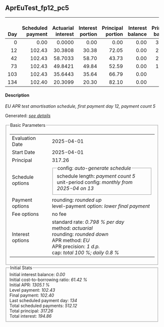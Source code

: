<h2>AprEuTest_fp12_pc5</h2>
<table>
    <thead style="vertical-align: bottom;">
        <th style="text-align: right;">Day</th>
        <th style="text-align: right;">Scheduled payment</th>
        <th style="text-align: right;">Actuarial interest</th>
        <th style="text-align: right;">Interest portion</th>
        <th style="text-align: right;">Principal portion</th>
        <th style="text-align: right;">Interest balance</th>
        <th style="text-align: right;">Principal balance</th>
        <th style="text-align: right;">Total actuarial interest</th>
        <th style="text-align: right;">Total interest</th>
        <th style="text-align: right;">Total principal</th>
    </thead>
    <tr style="text-align: right;">
        <td class="ci00">0</td>
        <td class="ci01" style="white-space: nowrap;">0.00</td>
        <td class="ci02">0.0000</td>
        <td class="ci03">0.00</td>
        <td class="ci04">0.00</td>
        <td class="ci05">0.00</td>
        <td class="ci06">317.26</td>
        <td class="ci07">0.0000</td>
        <td class="ci08">0.00</td>
        <td class="ci09">0.00</td>
    </tr>
    <tr style="text-align: right;">
        <td class="ci00">12</td>
        <td class="ci01" style="white-space: nowrap;">102.43</td>
        <td class="ci02">30.3808</td>
        <td class="ci03">30.38</td>
        <td class="ci04">72.05</td>
        <td class="ci05">0.00</td>
        <td class="ci06">245.21</td>
        <td class="ci07">30.3808</td>
        <td class="ci08">30.38</td>
        <td class="ci09">72.05</td>
    </tr>
    <tr style="text-align: right;">
        <td class="ci00">42</td>
        <td class="ci01" style="white-space: nowrap;">102.43</td>
        <td class="ci02">58.7033</td>
        <td class="ci03">58.70</td>
        <td class="ci04">43.73</td>
        <td class="ci05">0.00</td>
        <td class="ci06">201.48</td>
        <td class="ci07">89.0841</td>
        <td class="ci08">89.08</td>
        <td class="ci09">115.78</td>
    </tr>
    <tr style="text-align: right;">
        <td class="ci00">73</td>
        <td class="ci01" style="white-space: nowrap;">102.43</td>
        <td class="ci02">49.8421</td>
        <td class="ci03">49.84</td>
        <td class="ci04">52.59</td>
        <td class="ci05">0.00</td>
        <td class="ci06">148.89</td>
        <td class="ci07">138.9262</td>
        <td class="ci08">138.92</td>
        <td class="ci09">168.37</td>
    </tr>
    <tr style="text-align: right;">
        <td class="ci00">103</td>
        <td class="ci01" style="white-space: nowrap;">102.43</td>
        <td class="ci02">35.6443</td>
        <td class="ci03">35.64</td>
        <td class="ci04">66.79</td>
        <td class="ci05">0.00</td>
        <td class="ci06">82.10</td>
        <td class="ci07">174.5705</td>
        <td class="ci08">174.56</td>
        <td class="ci09">235.16</td>
    </tr>
    <tr style="text-align: right;">
        <td class="ci00">134</td>
        <td class="ci01" style="white-space: nowrap;">102.40</td>
        <td class="ci02">20.3099</td>
        <td class="ci03">20.30</td>
        <td class="ci04">82.10</td>
        <td class="ci05">0.00</td>
        <td class="ci06">0.00</td>
        <td class="ci07">194.8804</td>
        <td class="ci08">194.86</td>
        <td class="ci09">317.26</td>
    </tr>
</table>
<h4>Description</h4>
<p><i>EU APR test amortisation schedule, first payment day 12, payment count 5</i></p>
<p>Generated: <i><a href="../GeneratedDate.html">see details</a></i></p>
<fieldset><legend>Basic Parameters</legend>
<table>
    <tr>
        <td>Evaluation Date</td>
        <td>2025-04-01</td>
    </tr>
    <tr>
        <td>Start Date</td>
        <td>2025-04-01</td>
    </tr>
    <tr>
        <td>Principal</td>
        <td>317.26</td>
    </tr>
    <tr>
        <td>Schedule options</td>
        <td>
            <fieldset>
                <legend>config: <i>auto-generate schedule</i></legend>
                <div>schedule length: <i><i>payment count</i> 5</i></div>
                <div>unit-period config: <i>monthly from 2025-04 on 13</i></div>
            </fieldset>
        </td>
    </tr>
    <tr>
        <td>Payment options</td>
        <td>
            <div>
                <div>rounding: <i>rounded up</i></div>
                <div>level-payment option: <i>lower&nbsp;final&nbsp;payment</i></div>
            </div>
        </td>
    </tr>
    <tr>
        <td>Fee options</td>
        <td>no fee
        </td>
    </tr>
    <tr>
        <td>Interest options</td>
        <td>
            <div>
                <div>standard rate: <i>0.798 % per day</i></div>
                <div>method: <i>actuarial</i></div>
                <div>rounding: <i>rounded down</i></div>
                <div>APR method: <i>EU</i></div>
                <div>APR precision: <i>1 d.p.</i></div>
                <div>cap: <i>total 100 %; daily 0.8 %</div>
            </div>
        </td>
    </tr>
</table></fieldset>
<fieldset><legend>Initial Stats</legend>
<div>
    <div>Initial interest balance: <i>0.00</i></div>
    <div>Initial cost-to-borrowing ratio: <i>61.42 %</i></div>
    <div>Initial APR: <i>1305.1 %</i></div>
    <div>Level payment: <i>102.43</i></div>
    <div>Final payment: <i>102.40</i></div>
    <div>Last scheduled payment day: <i>134</i></div>
    <div>Total scheduled payments: <i>512.12</i></div>
    <div>Total principal: <i>317.26</i></div>
    <div>Total interest: <i>194.86</i></div>
</div></fieldset>